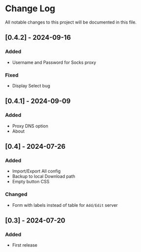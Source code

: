 
# Change Log
All notable changes to this project will be documented in this file.

## [0.4.2] - 2024-09-16
### Added
- Username and Password for Socks proxy

### Fixed
- Display Select bug

## [0.4.1] - 2024-09-09
### Added
- Proxy DNS option
- About

## [0.4] - 2024-07-26
### Added
- Import/Export All config
- Backup to local Download path
- Empty button CSS

### Changed
- Form with labels instead of table for `Add/Edit` server

## [0.3] - 2024-07-20
### Added
- First release
